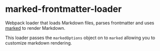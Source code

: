 # marked-frontmatter-loader

Webpack loader that loads Markdown files, parses frontmatter and uses [marked](https://github.com/markedjs/marked) to render Markdown.

This loader passes the `markedOptions` object on to `marked` allowing you to customize markdown rendering.
